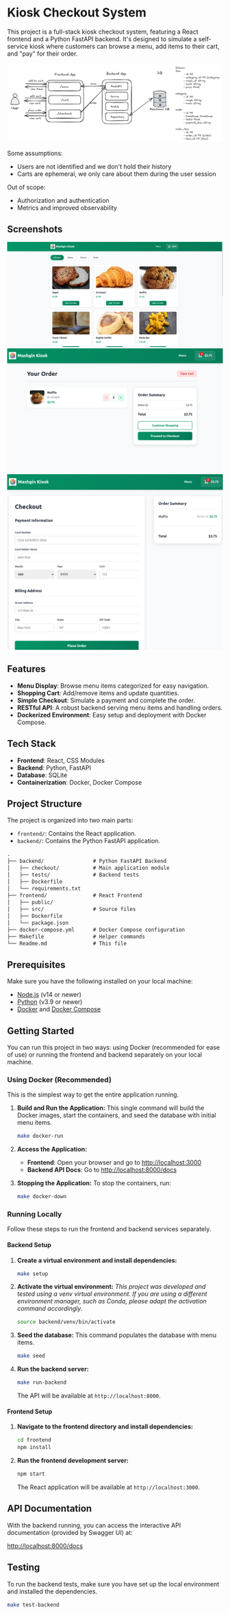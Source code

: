 # Kiosk Checkout System

This project is a full-stack kiosk checkout system, featuring a React frontend and a Python FastAPI backend. It's designed to simulate a self-service kiosk where customers can browse a menu, add items to their cart, and "pay" for their order.

![design](docs/design.png)

Some assumptions:

- Users are not identified and we don't hold their history
- Carts are ephemeral, we only care about them during the user session

Out of scope:

- Authorization and authentication
- Metrics and improved observability



## Screenshots

![page 1](docs/page_1.png)
![page 2](docs/page_2.png)
![page 3](docs/page_3.png)


## Features

- **Menu Display**: Browse menu items categorized for easy navigation.
- **Shopping Cart**: Add/remove items and update quantities.
- **Simple Checkout**: Simulate a payment and complete the order.
- **RESTful API**: A robust backend serving menu items and handling orders.
- **Dockerized Environment**: Easy setup and deployment with Docker Compose.

## Tech Stack

- **Frontend**: React, CSS Modules
- **Backend**: Python, FastAPI
- **Database**: SQLite
- **Containerization**: Docker, Docker Compose

## Project Structure

The project is organized into two main parts:

-   `frontend/`: Contains the React application.
-   `backend/`: Contains the Python FastAPI application.

```
.
├── backend/                # Python FastAPI Backend
│   ├── checkout/           # Main application module
│   ├── tests/              # Backend tests
│   ├── Dockerfile
│   └── requirements.txt
├── frontend/               # React Frontend
│   ├── public/
│   ├── src/                # Source files
│   ├── Dockerfile
│   └── package.json
├── docker-compose.yml      # Docker Compose configuration
├── Makefile                # Helper commands
└── Readme.md               # This file
```

## Prerequisites

Make sure you have the following installed on your local machine:

-   [Node.js](https://nodejs.org/en/) (v14 or newer)
-   [Python](https://www.python.org/downloads/) (v3.9 or newer)
-   [Docker](https://www.docker.com/get-started) and [Docker Compose](https://docs.docker.com/compose/install/)

## Getting Started

You can run this project in two ways: using Docker (recommended for ease of use) or running the frontend and backend separately on your local machine.

### Using Docker (Recommended)

This is the simplest way to get the entire application running.

1.  **Build and Run the Application:**
    This single command will build the Docker images, start the containers, and seed the database with initial menu items.

    ```bash
    make docker-run
    ```

2.  **Access the Application:**
    -   **Frontend**: Open your browser and go to [http://localhost:3000](http://localhost:3000)
    -   **Backend API Docs**: Go to [http://localhost:8000/docs](http://localhost:8000/docs)

3.  **Stopping the Application:**
    To stop the containers, run:
    ```bash
    make docker-down
    ```

### Running Locally

Follow these steps to run the frontend and backend services separately.

#### Backend Setup

1.  **Create a virtual environment and install dependencies:**

    ```bash
    make setup
    ```

2.  **Activate the virtual environment:**
    *This project was developed and tested using a venv virtual environment. If you are using a different environment manager, such as Conda, please adapt the activation command accordingly.*

    ```bash
    source backend/venv/bin/activate
    ```

3.  **Seed the database:**
    This command populates the database with menu items.

    ```bash
    make seed
    ```

4.  **Run the backend server:**

    ```bash
    make run-backend
    ```

    The API will be available at `http://localhost:8000`.

#### Frontend Setup

1.  **Navigate to the frontend directory and install dependencies:**

    ```bash
    cd frontend
    npm install
    ```

2.  **Run the frontend development server:**

    ```bash
    npm start
    ```

    The React application will be available at `http://localhost:3000`.

## API Documentation

With the backend running, you can access the interactive API documentation (provided by Swagger UI) at:

[http://localhost:8000/docs](http://localhost:8000/docs)

## Testing

To run the backend tests, make sure you have set up the local environment and installed the dependencies.

```bash
make test-backend
```
